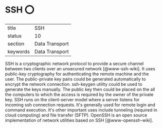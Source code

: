 # SSH :o:


|          |                |
| -------- | -------------- |
| title    | SSH            | 
| status   | 10             |
| section  | Data Transport |
| keywords | Data Transport |



SSH is a cryptographic network protocol to provide a secure channel
between two clients over an unsecured network [@www-ssh-wiki]. It
uses public-key cryptography for authenticating the remote machine and
the user. The public-private key pairs could be generated
automatically to encrypt the network connection.  ssh-keygen utility
could be used to generate the keys manually.  The public key then
could be placed on the all the computers to which the access is
required by the owner of the private key.  SSH runs on the
client-server model where a server listens for incoming ssh connection
requests. It's generally used for remote login and command
execution. It's other important uses include tunneling (required in
cloud computing) and file transfer (SFTP).  OpenSSH is an open source
implementation of network utilities based on
SSH [@www-openssh-wiki].



